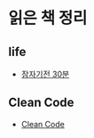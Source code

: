 # 읽은 책 정리

## life
* [잠자기전 30분](https://github.com/ComaDevRepo/readBooks/blob/master/life/%EC%9E%A0%EC%9E%90%EA%B8%B0%EC%A0%84_30%EB%B6%84.md)

## Clean Code
* [Clean Code](https://github.com/ComaDevRepo/readBooks/tree/master/clean%20code)